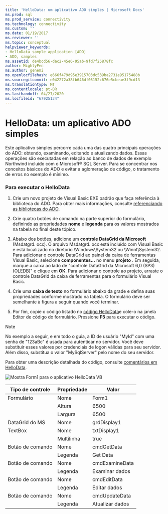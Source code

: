 ```yaml
---
title: 'HelloData: um aplicativo ADO simples | Microsoft Docs'
ms.prod: sql
ms.prod_service: connectivity
ms.technology: connectivity
ms.custom: ''
ms.date: 01/19/2017
ms.reviewer: ''
ms.topic: conceptual
helpviewer_keywords:
- HelloData sample application [ADO]
- ADO, samples
ms.assetid: de4bcd56-dac2-45e6-95ab-9fd7f25878fc
author: MightyPen
ms.author: genemi
ms.openlocfilehash: e666f479d95e3915703dc539ba2731e95175488b
ms.sourcegitcommit: e042272a38fb646df05152c676e5cbeae3f9cd13
ms.translationtype: MT
ms.contentlocale: pt-BR
ms.lasthandoff: 04/27/2020
ms.locfileid: "67925134"
---
```

# <a name="hellodata-a-simple-ado-application"></a>HelloData: um aplicativo ADO simples
Este aplicativo simples percorre cada uma das quatro principais operações do ADO: obtendo, examinando, editando e atualizando dados. Essas operações são executadas em relação ao banco de dados de exemplo Northwind incluído com o Microsoft® SQL Server. Para se concentrar nos conceitos básicos do ADO e evitar a aglomeração de código, o tratamento de erros no exemplo é mínimo.  
  
### <a name="to-run-hellodata"></a>Para executar o HelloData  
  
1.  Crie um novo projeto de Visual Basic EXE padrão que faça referência à biblioteca do ADO. Para obter mais informações, consulte [referenciando as bibliotecas do ADO](../../../ado/guide/referencing-the-ado-libraries.md).  
  
2.  Crie quatro botões de comando na parte superior do formulário, definindo as propriedades **nome** e **legenda** para os valores mostrados na tabela no final deste tópico.  
  
3.  Abaixo dos botões, adicione um **controle DataGrid da Microsoft** (Msdatgrd. ocx). O arquivo Msdatgrd. ocx está incluído com Visual Basic e está localizado no diretório \Windows\System32 ou \Winnt\System32. Para adicionar o controle DataGrid ao painel da caixa de ferramentas Visual Basic, selecione **componentes...** no menu **projeto** . Em seguida, marque a caixa ao lado de "controle DataGrid da Microsoft 6,0 (SP3) (OLEDB)" e clique em **OK**. Para adicionar o controle ao projeto, arraste o controle DataGrid da caixa de ferramentas para o formulário Visual Basic.  
  
4.  Crie uma **caixa de texto** no formulário abaixo da grade e defina suas propriedades conforme mostrado na tabela. O formulário deve ser semelhante à figura a seguir quando você terminar.  
  
5.  Por fim, copie o código listado no [código HelloData](../../../ado/guide/data/hellodata-code.md)e cole-o na janela Editor de código do formulário. Pressione **F5** para executar o código.  
  
> [!NOTE]
>  No exemplo a seguir, e em todo o guia, a ID de usuário "MyId" com uma senha de "123aBc" é usada para autenticar no servidor. Você deve substituir esses valores por credenciais de logon válidas para seu servidor. Além disso, substitua o valor "MySqlServer" pelo nome do seu servidor.  
  
 Para obter uma descrição detalhada do código, consulte [comentários em HelloData](../../../ado/guide/data/comments-on-hellodata.md).  
  
 ![Mostra Form1 para o aplicativo HelloData VB](../../../ado/guide/data/media/hellodata.gif "HelloData")  
  
|Tipo de controle|Propriedade|Valor|  
|------------------|--------------|-----------|  
|Formulário|Nome|Form1|  
||Altura|6500|  
||Largura|6500|  
|DataGrid do MS|Nome|grdDisplay1|  
|TextBox|Nome|txtDisplay1|  
||Multilinha|true|  
|Botão de comando|Nome|cmdGetData|  
||Legenda|Get Data|  
|Botão de comando|Nome|cmdExamineData|  
||Legenda|Examinar dados|  
|Botão de comando|Nome|cmdEditData|  
||Legenda| Editar dados|  
|Botão de comando|Nome|cmdUpdateData|  
||Legenda|Atualizar dados|
